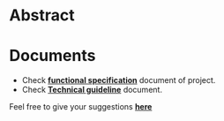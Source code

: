 # Abstract

# Documents

- Check [**functional specification**](https://github.com/gbohra/get-16-issues/wiki/Requirments-Specifications) document of project.
- Check [**Technical guideline**](https://github.com/gbohra/get-technology) document.

Feel free to give your suggestions [**here**](https://github.com/gbohra/get-16-issues/issues)

